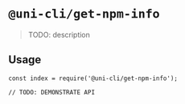 # `@uni-cli/get-npm-info`

> TODO: description

## Usage

```
const index = require('@uni-cli/get-npm-info');

// TODO: DEMONSTRATE API
```
